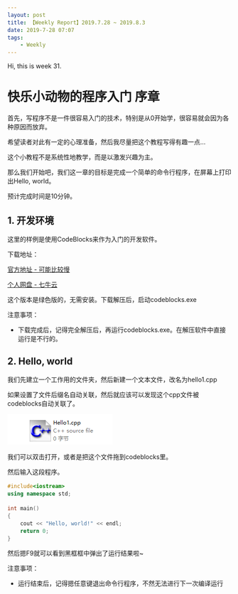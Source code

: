 ```yaml
---
layout: post
title: 【Weekly Report】2019.7.28 ~ 2019.8.3
date: 2019-7-28 07:07
tags:
    - Weekly
---
```


Hi, this is week 31.

# 快乐小动物的程序入门 序章

首先，写程序不是一件很容易入门的技术，特别是从0开始学，很容易就会因为各种原因而放弃。

希望读者对此有一定的心理准备，然后我尽量把这个教程写得有趣一点...

这个小教程不是系统性地教学，而是以激发兴趣为主。

那么我们开始吧，我们这一章的目标是完成一个简单的命令行程序，在屏幕上打印出Hello, world。

预计完成时间是10分钟。

## 1. 开发环境

这里的样例是使用CodeBlocks来作为入门的开发软件。

下载地址：

[官方地址 - 可能比较慢](http://sourceforge.net/projects/codeblocks/files/Binaries/17.12/Windows/codeblocks-17.12mingw-setup.exe) 

[个人网盘 - 七牛云](https://qiniu.plusplus7.com/codeblocks-17.12mingw-nosetup.zip)

这个版本是绿色版的，无需安装。下载解压后，启动codeblocks.exe

注意事项：

* 下载完成后，记得完全解压后，再运行codeblocks.exe。在解压软件中直接运行是不行的。

## 2. Hello, world

我们先建立一个工作用的文件夹，然后新建一个文本文件，改名为hello1.cpp

如果设置了文件后缀名自动关联，然后就应该可以发现这个cpp文件被codeblocks自动关联了。

![cppfile](https://raw.githubusercontent.com/plusplus7/solutions/master/weekly/2019/miscs/week31/hello1.png)

我们可以双击打开，或者是把这个文件拖到codeblocks里。

然后输入这段程序。

```cpp
#include<iostream>
using namespace std;

int main()
{
    cout << "Hello, world!" << endl;
    return 0;
}
```

然后摁F9就可以看到黑框框中弹出了运行结果啦~

注意事项：

* 运行结束后，记得摁任意键退出命令行程序，不然无法进行下一次编译运行


